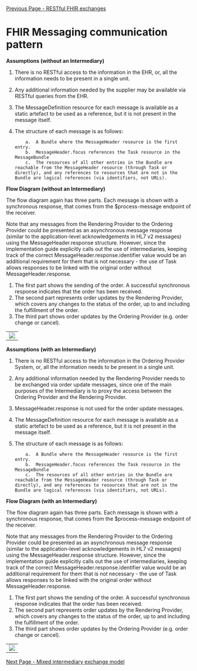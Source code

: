 [Previous Page - RESTful FHIR exchanges](restful_fhir_exchanges.html)

# FHIR Messaging communication pattern

**Assumptions (without an Intermediary)**

1.	There is no RESTful access to the information in the EHR, or, all the information needs to be present in a single unit.
2.	Any additional information needed by the supplier may be available via RESTful queries from the EHR.
3.	The MessageDefinition resource for each message is available as a static artefact to be used as a reference, but it is not present in the message itself.
4.	The structure of each message is as follows:

			a.	A Bundle where the MessageHeader resource is the first entry.
			b.	MessageHeader.focus references the Task resource in the MessageBundle
			c.	The resources of all other entries in the Bundle are reachable from the MessageHeader resource (through Task or directly), and any references to resources that are not in the Bundle are logical references (via identifiers, not URLs).
 

**Flow Diagram (without an Intermediary)**

The flow diagram again has three parts. Each message is shown with a synchronous response, that comes from the $process-message endpoint of the receiver.

Note that any messages from the Rendering Provider to the Ordering Provider could be presented as an asynchronous message response (similar to the application-level acknowledgements in HL7 v2 messages) using the MessageHeader.response structure. However, since the implementation guide explicitly calls out the use of intermediaries, keeping track of the correct MessageHeader.response.identifier value would be an additional requirement for them that is not necessary - the use of Task allows responses to be linked with the original order without MessageHeader.response.

1. The first part shows the sending of the order. A successful synchronous response indicates that the order has been received.
2. The second part represents order updates by the Rendering Provider, which covers any changes to the status of the order, up to and including the fulfillment of the order.
3. The third part shows order updates by the Ordering Provider (e.g. order change or cancel).

<table><tr><td><img src="PAOMsg.jpg" /></td></tr></table>


**Assumptions (with an Intermediary)**

1.	There is no RESTful access to the information in the Ordering Provider System, or, all the information needs to be present in a single unit.
2.	Any additional information needed by the Rendering Provider needs to be exchanged via order update messages, since one of the main purposes of the Intermediary is to proxy the access between the Ordering Provider and the Rendering Provider.
3.	MessageHeader.response is not used for the order update messages.
4.	The MessageDefinition resource for each message is available as a static artefact to be used as a reference, but it is not present in the message itself.
5.	The structure of each message is as follows:

			a.	A Bundle where the MessageHeader resource is the first entry.
			b.	MessageHeader.focus references the Task resource in the MessageBundle
			c.	The resources of all other entries in the Bundle are reachable from the MessageHeader resource (through Task or directly), and any references to resources that are not in the Bundle are logical references (via identifiers, not URLs).
 

**Flow Diagram (with an Intermediary)**

The flow diagram again has three parts. Each message is shown with a synchronous response, that comes from the $process-message endpoint of the receiver.

Note that any messages from the Rendering Provider to the Ordering Provider could be presented as an asynchronous message response (similar to the application-level acknowledgements in HL7 v2 messages) using the MessageHeader.response structure. However, since the implementation guide explicitly calls out the use of intermediaries, keeping track of the correct MessageHeader.response.identifier value would be an additional requirement for them that is not necessary - the use of Task allows responses to be linked with the original order without MessageHeader.response.

1. The first part shows the sending of the order. A successful synchronous response indicates that the order has been received.
2. The second part represents order updates by the Rendering​ Provider, which covers any changes to the status of the order, up to and including the fulfillment of the order.
3. The third part shows order updates by the Ordering Provider (e.g. order change or cancel).

<table><tr><td><img src="PAOMsgInt.jpg" /></td></tr></table>

[Next Page - Mixed intermediary exchange model](mixed_intermediary_exchange_model.html)